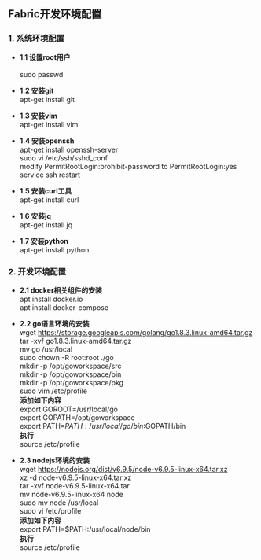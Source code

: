 ## Fabric开发环境配置 ##

### 1. 系统环境配置 ###

- **1.1 设置root用户**	<br> 	
sudo passwd 

- **1.2 安装git**		<br>
apt-get install git

- **1.3 安装vim**	    <br>
apt-get install vim

- **1.4 安装openssh**	<br>
apt-get install openssh-server <br> 
sudo vi /etc/ssh/sshd_conf     <br> 
modify PermitRootLogin:prohibit-password to PermitRootLogin:yes<br> 
service ssh restart	

- **1.5 安装curl工具**	<br>
apt-get install curl

- **1.6 安装jq** 		<br>
apt-get install jq

- **1.7 安装python**     <br>
apt-get install python



### 2. 开发环境配置 ###
- **2.1 docker相关组件的安装**<br>
apt install docker.io<br>
apt install docker-compose

- **2.2 go语言环境的安装**	<br>
wget https://storage.googleapis.com/golang/go1.8.3.linux-amd64.tar.gz<br>
tar -xvf go1.8.3.linux-amd64.tar.gz<br>
mv go /usr/local<br>
sudo chown -R root:root ./go<br>
mkdir -p /opt/goworkspace/src<br>
mkdir -p /opt/goworkspace/bin<br>
mkdir -p /opt/goworkspace/pkg<br>
sudo vim /etc/profile<br>
**添加如下内容**<br>
export GOROOT=/usr/local/go<br>
export GOPATH=/opt/goworkspace<br>
export PATH=$PATH:/usr/local/go/bin:$GOPATH/bin<br>
**执行**<br>
source /etc/profile

- **2.3 nodejs环境的安装** 	<br>
wget https://nodejs.org/dist/v6.9.5/node-v6.9.5-linux-x64.tar.xz<br>
xz -d node-v6.9.5-linux-x64.tar.xz<br>
tar -xvf node-v6.9.5-linux-x64.tar<br>
mv node-v6.9.5-linux-x64 node<br>
sudo mv node /usr/local<br>
sudo vi /etc/profile<br>
**添加如下内容**<br>
export PATH=$PATH:/usr/local/node/bin<br>
**执行**<br>
source /etc/profile<br>
